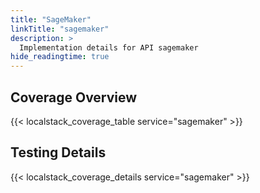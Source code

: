 ```yaml
---
title: "SageMaker"
linkTitle: "sagemaker"
description: >
  Implementation details for API sagemaker
hide_readingtime: true
---
```


## Coverage Overview
{{< localstack_coverage_table service="sagemaker" >}}

## Testing Details
{{< localstack_coverage_details service="sagemaker" >}}
